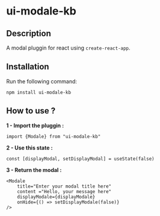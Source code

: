 # ui-modale-kb 

## Description
A modal pluggin for react using `create-react-app`.

## Installation
Run the following command:

`npm install ui-modale-kb`


## How to use ?
**1 - Import the pluggin :**

`import {Modale} from "ui-modale-kb"`


**2 - Use this state :**

`const [displayModal, setDisplayModal] = useState(false)`


**3 - Return the modal :**
```
<Modale
    title="Enter your modal title here" 
    content ="Hello, your message here" 
    displayModale={displayModale} 
    onHide={() => setDisplayModale(false)} 
/>
```



